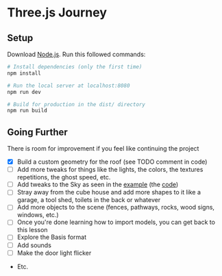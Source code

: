 # Three.js Journey

## Setup

Download [Node.js](https://nodejs.org/en/download/).
Run this followed commands:

```bash
# Install dependencies (only the first time)
npm install

# Run the local server at localhost:8080
npm run dev

# Build for production in the dist/ directory
npm run build
```

## Going Further

There is room for improvement if you feel like continuing the project

- [x] Build a custom geometry for the roof (see TODO comment in code)
- [ ] Add more tweaks for things like the lights, the colors, the textures repetitions, the ghost speed, etc.
- [ ] Add tweaks to the Sky as seen in the [example](https://threejs.org/examples/?q=sky#webgl_shaders_sky) (the [code](https://github.com/mrdoob/three.js/blob/master/examples/webgl_shaders_sky.html))
- [ ] Stray away from the cube house and add more shapes to it like a garage, a tool shed, toilets in the back or whatever
- [ ] Add more objects to the scene (fences, pathways, rocks, wood signs, windows, etc.)
- [ ] Once you're done learning how to import models, you can get back to this lesson
- [ ] Explore the Basis format
- [ ] Add sounds
- [ ] Make the door light flicker
- Etc.
